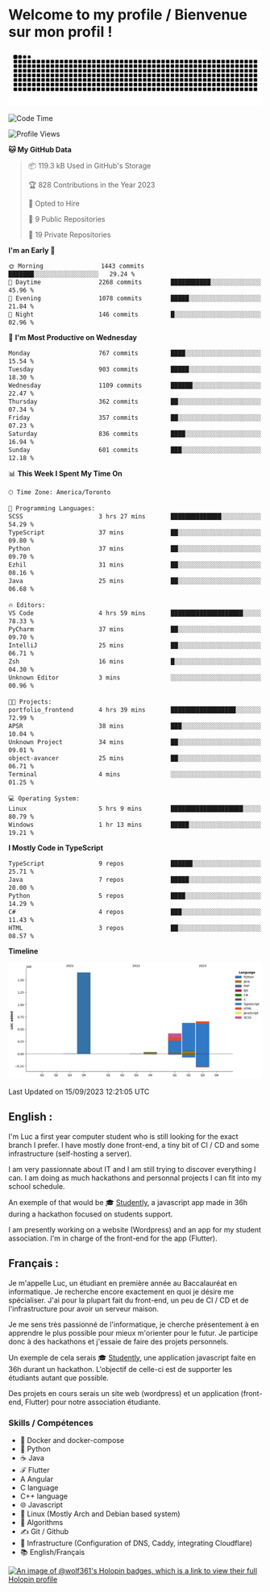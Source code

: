 # Welcome to my profile / Bienvenue sur mon profil !

![snake gif](https://github.com/wolf-361/wolf-361/blob/output/github-contribution-grid-snake.svg)

<!--START_SECTION:waka-->
![Code Time](http://img.shields.io/badge/Code%20Time-335%20hrs%2022%20mins-blue)

![Profile Views](http://img.shields.io/badge/Profile%20Views-0-blue)

**🐱 My GitHub Data** 

> 📦 119.3 kB Used in GitHub's Storage 
 > 
> 🏆 828 Contributions in the Year 2023
 > 
> 💼 Opted to Hire
 > 
> 📜 9 Public Repositories 
 > 
> 🔑 19 Private Repositories 
 > 
**I'm an Early 🐤** 

```text
🌞 Morning                1443 commits        ███████░░░░░░░░░░░░░░░░░░   29.24 % 
🌆 Daytime                2268 commits        ███████████░░░░░░░░░░░░░░   45.96 % 
🌃 Evening                1078 commits        █████░░░░░░░░░░░░░░░░░░░░   21.84 % 
🌙 Night                  146 commits         █░░░░░░░░░░░░░░░░░░░░░░░░   02.96 % 
```
📅 **I'm Most Productive on Wednesday** 

```text
Monday                   767 commits         ████░░░░░░░░░░░░░░░░░░░░░   15.54 % 
Tuesday                  903 commits         █████░░░░░░░░░░░░░░░░░░░░   18.30 % 
Wednesday                1109 commits        ██████░░░░░░░░░░░░░░░░░░░   22.47 % 
Thursday                 362 commits         ██░░░░░░░░░░░░░░░░░░░░░░░   07.34 % 
Friday                   357 commits         ██░░░░░░░░░░░░░░░░░░░░░░░   07.23 % 
Saturday                 836 commits         ████░░░░░░░░░░░░░░░░░░░░░   16.94 % 
Sunday                   601 commits         ███░░░░░░░░░░░░░░░░░░░░░░   12.18 % 
```


📊 **This Week I Spent My Time On** 

```text
🕑︎ Time Zone: America/Toronto

💬 Programming Languages: 
SCSS                     3 hrs 27 mins       ██████████████░░░░░░░░░░░   54.29 % 
TypeScript               37 mins             ██░░░░░░░░░░░░░░░░░░░░░░░   09.80 % 
Python                   37 mins             ██░░░░░░░░░░░░░░░░░░░░░░░   09.70 % 
Ezhil                    31 mins             ██░░░░░░░░░░░░░░░░░░░░░░░   08.16 % 
Java                     25 mins             ██░░░░░░░░░░░░░░░░░░░░░░░   06.68 % 

🔥 Editors: 
VS Code                  4 hrs 59 mins       ████████████████████░░░░░   78.33 % 
PyCharm                  37 mins             ██░░░░░░░░░░░░░░░░░░░░░░░   09.70 % 
IntelliJ                 25 mins             ██░░░░░░░░░░░░░░░░░░░░░░░   06.71 % 
Zsh                      16 mins             █░░░░░░░░░░░░░░░░░░░░░░░░   04.30 % 
Unknown Editor           3 mins              ░░░░░░░░░░░░░░░░░░░░░░░░░   00.96 % 

🐱‍💻 Projects: 
portfolio_frontend       4 hrs 39 mins       ██████████████████░░░░░░░   72.99 % 
APSR                     38 mins             ███░░░░░░░░░░░░░░░░░░░░░░   10.04 % 
Unknown Project          34 mins             ██░░░░░░░░░░░░░░░░░░░░░░░   09.01 % 
object-avancer           25 mins             ██░░░░░░░░░░░░░░░░░░░░░░░   06.71 % 
Terminal                 4 mins              ░░░░░░░░░░░░░░░░░░░░░░░░░   01.25 % 

💻 Operating System: 
Linux                    5 hrs 9 mins        ████████████████████░░░░░   80.79 % 
Windows                  1 hr 13 mins        █████░░░░░░░░░░░░░░░░░░░░   19.21 % 
```

**I Mostly Code in TypeScript** 

```text
TypeScript               9 repos             ██████░░░░░░░░░░░░░░░░░░░   25.71 % 
Java                     7 repos             █████░░░░░░░░░░░░░░░░░░░░   20.00 % 
Python                   5 repos             ████░░░░░░░░░░░░░░░░░░░░░   14.29 % 
C#                       4 repos             ███░░░░░░░░░░░░░░░░░░░░░░   11.43 % 
HTML                     3 repos             ██░░░░░░░░░░░░░░░░░░░░░░░   08.57 % 
```



**Timeline**

![Lines of Code chart](https://raw.githubusercontent.com/wolf-361/wolf-361/main/assets/bar_graph.png)


 Last Updated on 15/09/2023 12:21:05 UTC
<!--END_SECTION:waka-->

## English : 

I'm Luc a first year computer student who is still looking for the exact branch I prefer. I have mostly done front-end, a tiny bit of CI / CD and some infrastructure (self-hosting a server).

I am very passionnate about IT and I am still trying to discover everything I can. I am doing as much hackathons and personnal projects I can fit into my school schedule.

An exemple of that would be 🎓 [Studently](https://github.com/wolf-361/Studently-CodeJam12), a javascript app made in 36h during a hackathon focused on students support.

I am presently working on a website (Wordpress) and an app for my student association. I'm in charge of the front-end for the app (Flutter).

## Français :

Je m'appelle Luc, un étudiant en première année au Baccalauréat en informatique. Je recherche encore exactement en quoi je désire me spécialiser. J'ai pour la plupart fait du front-end, un peu de CI / CD et de l'infrastructure pour avoir un serveur maison.

Je me sens très passionné de l'informatique, je cherche présentement à en apprendre le plus possible pour mieux m'orienter pour le futur. Je participe donc à des hackathons et j'essaie de faire des projets personnels.

Un exemple de cela serais 🎓 [Studently](https://github.com/wolf-361/Studently-CodeJam12), une application javascript faite en 36h durant un hackathon. L'objectif de celle-ci est de supporter les étudiants autant que possible.

Des projets en cours serais un site web (wordpress) et un application (front-end, Flutter) pour notre association étudiante.

###  Skills / Compétences

* 🐋 Docker and docker-compose
* 🐍 Python
* ☕ Java
* ℱ Flutter
* A Angular
* C language
* C++ language
* 🌐 Javascript
* 🐧 Linux (Mostly Arch and Debian based system)
* 🧩 Algorithms
* ✍️ Git / Github
* 📜 Infrastructure (Configuration of DNS, Caddy, integrating Cloudflare)
* 📚 English/Français

[![An image of @wolf361's Holopin badges, which is a link to view their full Holopin profile](https://holopin.me/wolf361)](https://holopin.io/@wolf361)


